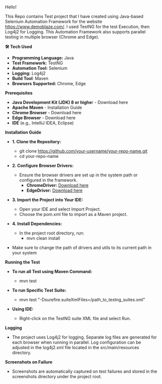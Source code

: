 Hello!

This Repo contains Test project that I have created using Java-based Selenium Automation Framework for the website https://www.demoblaze.com/.
I used TestNG for the test Execution, then Log4j2 for Logging. This Automation Framework also supports parallel testing in multiple browser (Chrome and Edge).

**🛠 Tech Used**
- **Programming Language:** Java
- **Test Framework:** TestNG
- **Automation Tool:** Selenium
- **Logging:** Log4j2
- **Build Tool**: Maven
- **Browsers Supported:** Chrome, Edge


**Prerequisites**
- **Java Development Kit (JDK) 8 or highe**r - Download here
- **Apache Maven** - Installation Guide
- **Chrome Browser** - Download here
- **Edge Browser** - Download here
- **IDE** (e.g., IntelliJ IDEA, Eclipse)


**Installation Guide**
- **1. Clone the Repository:**
    - git clone https://github.com/your-username/your-repo-name.git
    - cd your-repo-name
  
- **2. Configure Browser Drivers:**
  - Ensure the browser drivers are set up in the system path or configured in the framework.
    - **ChromeDriver:** [Download here](https://storage.googleapis.com/chrome-for-testing-public/133.0.6943.98/win64/chromedriver-win64.zip)
    - **EdgeDriver:** [Download here](https://msedgedriver.azureedge.net/133.0.3065.59/edgedriver_win64.zip)
  
-  **3. Import the Project into Your IDE:**
    - Open your IDE and select Import Project.
    - Choose the pom.xml file to import as a Maven project.

- **4. Install Dependencies:**
  - In the project root directory, run:
    - mvn clean install

- Make sure to change the path of drivers and utils to its current path in your system


**Running the Test**
- **To run all Test using Maven Command:**
    - mvn test
- **To run Specific Test Suite:**
    - mvn test "-Dsurefire.suiteXmlFiles=/path_to_testng_suites.xml"
  
- **Using IDE:**
    - Right-click on the TestNG suite XML file and select Run.


**Logging**
- The project uses Log4j2 for logging. Separate log files are generated for each browser when running in parallel. Log configuration can be adjusted in the log4j2.xml file located in the src/main/resources directory.


**Screenshots on Failure**
- Screenshots are automatically captured on test failures and stored in the screenshots directory under the project root.
